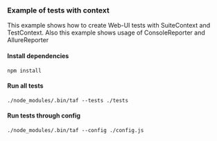 ### Example of tests with context
This example shows how to create Web-UI tests with SuiteContext and TestContext.
Also this example shows usage of ConsoleReporter and AllureReporter
#### Install dependencies
```
npm install
```
#### Run all tests
```
./node_modules/.bin/taf --tests ./tests
```
#### Run tests through config
 ```
./node_modules/.bin/taf --config ./config.js 
 ```